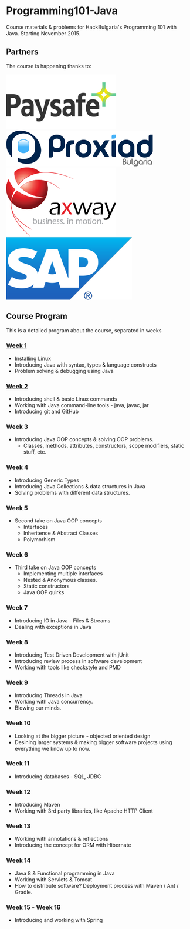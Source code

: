 # Programming101-Java

Course materials &amp; problems for HackBulgaria's Programming 101 with Java. Starting November 2015.

## Partners

The course is happening thanks to:

[![Paysafe](partners/Paysafe.jpg)](https://www.paysafe.com/)
[![Proxiad Bulgaria](partners/ProxiadBulgaria.png)](http://www.proxiad.com/english/)
[![Axway](partners/Axway.png)](https://www.axway.com/en)
[![SAP Labs Bulgaria](partners/SAP_Labs_Bulgaria.png)](https://go.sap.com/bulgaria/index.html)

## Course Program

This is a detailed program about the course, separated in weeks

### [Week 1](https://github.com/HackBulgaria/Programming101-Java/blob/master/week01)

* Installing Linux
* Introducing Java with syntax, types & language constructs
* Problem solving & debugging using Java

### [Week 2](https://github.com/HackBulgaria/Programming101-Java/blob/master/week01)

* Introducing shell & basic Linux commands
* Working with Java command-line tools - java, javac, jar
* Introducing git and GitHub

### Week 3

* Introducing Java OOP concepts & solving OOP problems.
  * Classes, methods, attributes, constructors, scope modifiers, static stuff, etc.

### Week 4

* Introducing Generic Types
* Introducing Java Collections & data structures in Java
* Solving problems with different data structures.


### Week 5

* Second take on Java OOP concepts
  * Interfaces
  * Inheritence & Abstract Classes
  * Polymorhism

### Week 6

* Third take on Java OOP concepts
  * Implementing multiple interfaces
  * Nested & Anonymous classes.
  * Static constructors
  * Java OOP quirks

### Week 7

* Introducing IO in Java - Files & Streams
* Dealing with exceptions in Java

### Week 8

* Introducing Test Driven Development with jUnit
* Introducing review process in software development
* Working with tools like checkstyle and PMD

### Week 9

* Introducing Threads in Java
* Working with Java concurrency.
* Blowing our minds.

### Week 10

* Looking at the bigger picture - objected oriented design
* Desining larger systems & making bigger software projects using everything we know up to now.

### Week 11

* Introducing databases - SQL, JDBC

### Week 12

* Introducing Maven
* Working with 3rd party libraries, like Apache HTTP Client

### Week 13

* Working with annotations & reflections
* Introducing the concept for ORM with Hibernate 

### Week 14

* Java 8 & Functional programming in Java
* Working with Servlets & Tomcat
* How to distribute software? Deployment process with Maven / Ant / Gradle.

### Week 15 - Week 16

* Introducing and working with Spring
